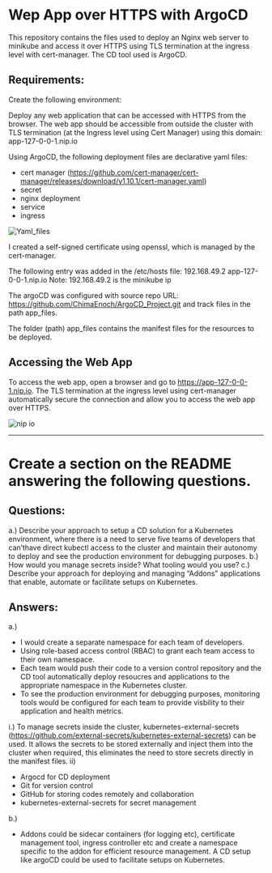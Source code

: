 # Wep App over HTTPS with ArgoCD

This repository contains the files used to deploy an Nginx web server to minikube and access it over HTTPS using TLS termination at the ingress level with cert-manager. The CD tool used is ArgoCD.


## Requirements:

Create the following environment:

Deploy any web application that can be accessed with HTTPS from the browser. The web app should be accessible from outside the cluster with TLS termination (at the Ingress level using Cert Manager) using this domain: app-127-0-0-1.nip.io

Using ArgoCD, the following deployment files are declarative yaml files:

- cert manager (https://github.com/cert-manager/cert-manager/releases/download/v1.10.1/cert-manager.yaml)
- secret
- nginx deployment
- service
- ingress

![Yaml_files](https://user-images.githubusercontent.com/113892424/215824600-24da50bd-8272-4875-94f2-db9f0ca55083.PNG)


I created a self-signed certificate using openssl, which is managed by the cert-manager. 

The following entry was added in the /etc/hosts file: 192.168.49.2    app-127-0-0-1.nip.io
Note: 192.168.49.2 is the minikube ip

The argoCD was configured with source repo URL: https://github.com/ChimaEnoch/ArgoCD_Project.git and track files in the path app_files.

The folder (path) app_files contains the manifest files for the resources to be deployed.

## Accessing the Web App
To access the web app, open a browser and go to https://app-127-0-0-1.nip.io. The TLS termination at the ingress level using cert-manager automatically secure the connection and allow you to access the web app over HTTPS.


![nip io](https://user-images.githubusercontent.com/113892424/215744167-19f2aa17-80fc-4c1f-a872-2e97dd069e9b.PNG)

----------------------------------------------------------------------------------------------------------------------------

# Create a section on the README answering the following questions.

## Questions:
a.) Describe your approach to setup a CD solution for a Kubernetes environment, where there is a need to serve five teams of developers that can’thave direct kubectl access to the cluster and maintain their autonomy to deploy and see the production environment for debugging purposes.
b.) How would you manage secrets inside? What tooling would you use?
c.) Describe your approach for deploying and managing “Addons” applications that enable, automate or facilitate setups on Kubernetes.

## Answers:
a.) 
- I would create a separate namespace for each team of developers.
- Using role-based access control (RBAC) to grant each team access to their own namespace.
- Each team would push their code to a version control repository and the CD tool automatically deploy resoucres and applications to the appropriate namespace in the Kubernetes cluster. 
- To see the production environment for debugging purposes, monitoring tools would be configured for each team to provide visbility to their application and health metrics.



i.) To manage secrets inside the cluster, kubernetes-external-secrets (https://github.com/external-secrets/kubernetes-external-secrets) can be used. It allows the secrets to be stored externally and inject them into the cluster when required, this eliminates the need to store secrets directly in the manifest files. 
ii) 
- Argocd for CD deployment
- Git for version control
- GitHub for storing codes remotely and collaboration
- kubernetes-external-secrets for secret management 

b.) 
- Addons could be sidecar containers (for logging etc), certificate management tool, ingress controller etc and create a namespace specific to the addon for efficient resource management. A CD setup like argoCD could be used to facilitate setups on Kubernetes.





